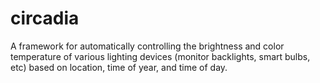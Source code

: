 # circadia
A framework for automatically controlling the brightness and color temperature of various lighting devices (monitor backlights, smart bulbs, etc) based on location, time of year, and time of day.
